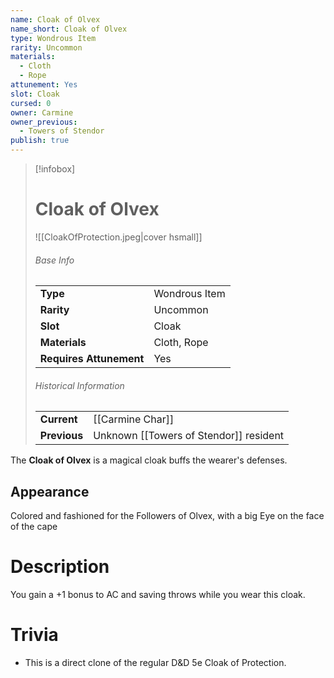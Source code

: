 ```yaml
---
name: Cloak of Olvex
name_short: Cloak of Olvex
type: Wondrous Item
rarity: Uncommon
materials:
  - Cloth
  - Rope
attunement: Yes
slot: Cloak
cursed: 0
owner: Carmine
owner_previous:
  - Towers of Stendor
publish: true
---
```

> [!infobox]  
> # Cloak of Olvex
> ![[CloakOfProtection.jpeg|cover hsmall]]
> ###### Base Info
> | | |
> |---|---|
> | **Type** | Wondrous Item |
> | **Rarity** | Uncommon |
> | **Slot** | Cloak |
> | **Materials** | Cloth, Rope |
> | **Requires Attunement** | Yes |
> ###### Historical Information
> | | |
> |---|---|
> | **Current** | [[Carmine Char]] |
> | **Previous** | Unknown [[Towers of Stendor]] resident |

The **Cloak of Olvex** is a magical cloak buffs the wearer's defenses. 
## Appearance
Colored and fashioned for the Followers of Olvex, with a big Eye on the face of the cape
# Description
You gain a +1 bonus to AC and saving throws while you wear this cloak.
# Trivia
- This is a direct clone of the regular D&D 5e Cloak of Protection.